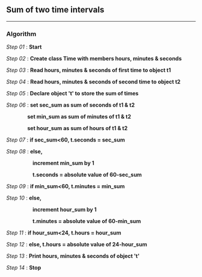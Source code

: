 ## Sum of two time intervals
---
### Algorithm

*Step 01* : **Start**

*Step 02* : **Create class Time with members hours, minutes & seconds**

*Step 03* : **Read hours, minutes & seconds of first time to object t1**

*Step 04* : **Read hours, minutes & seconds of second time to object t2**

*Step 05* : **Declare object 't' to store the sum of times**

*Step 06* : **set sec_sum as sum of seconds of t1 & t2**

&emsp;&emsp;&emsp;&emsp;**set min_sum as sum of minutes of t1 & t2**

&emsp;&emsp;&emsp;&emsp;**set hour_sum as sum of hours of t1 & t2**

*Step 07* : **if sec_sum<60, t.seconds = sec_sum**

*Step 08* : **else,**

&emsp;&emsp;&emsp;&emsp;&emsp;**increment min_sum by 1**

&emsp;&emsp;&emsp;&emsp;&emsp;**t.seconds = absolute value of 60-sec_sum**

*Step 09* : **if min_sum<60, t.minutes = min_sum**

*Step 10* : **else,**

&emsp;&emsp;&emsp;&emsp;&emsp;**increment hour_sum by 1**

&emsp;&emsp;&emsp;&emsp;&emsp;**t.minutes = absolute value of 60-min_sum**

*Step 11* : **if hour_sum<24, t.hours = hour_sum**

*Step 12* : **else, t.hours = absolute value of 24-hour_sum**

*Step 13* : **Print hours, minutes & seconds of object 't'**

*Step 14* : **Stop**

	
	





